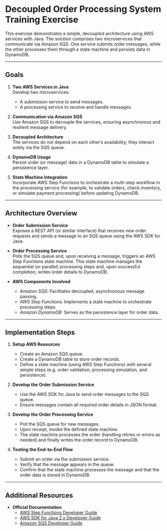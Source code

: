 # Decoupled Order Processing System Training Exercise

This exercise demonstrates a simple, decoupled architecture using AWS services with Java. The solution comprises two microservices that communicate via Amazon SQS. One service submits order messages, while the other processes them through a state machine and persists data in DynamoDB.

---

## Goals

1. **Two AWS Services in Java**  
   Develop two microservices:
   - A submission service to send messages.
   - A processing service to receive and handle messages.

2. **Communication via Amazon SQS**  
   Use Amazon SQS to decouple the services, ensuring asynchronous and resilient message delivery.

3. **Decoupled Architecture**  
   The services do not depend on each other’s availability; they interact solely via the SQS queue.

4. **DynamoDB Usage**  
   Persist order (or message) data in a DynamoDB table to simulate a persistence layer.

5. **State Machine Integration**  
   Incorporate AWS Step Functions to orchestrate a multi-step workflow in the processing service (for example, to validate orders, check inventory, or simulate payment processing) before updating DynamoDB.

---

## Architecture Overview

- **Order Submission Service**  
  Exposes a REST API (or similar interface) that receives new order requests and sends a message to an SQS queue using the AWS SDK for Java.

- **Order Processing Service**  
  Polls the SQS queue and, upon receiving a message, triggers an AWS Step Functions state machine. This state machine manages the sequential (or parallel) processing steps and, upon successful completion, writes order details to DynamoDB.

- **AWS Components Involved**  
  - *Amazon SQS:* Facilitates decoupled, asynchronous message passing.
  - *AWS Step Functions:* Implements a state machine to orchestrate processing steps.
  - *Amazon DynamoDB:* Serves as the persistence layer for order data.

---

## Implementation Steps

1. **Setup AWS Resources**  
   - Create an Amazon SQS queue.
   - Create a DynamoDB table to store order records.
   - Define a state machine (using AWS Step Functions) with several simple steps (e.g. order validation, processing simulation, and persistence).

2. **Develop the Order Submission Service**  
   - Use the AWS SDK for Java to send order messages to the SQS queue.
   - Ensure messages contain all required order details in JSON format.

3. **Develop the Order Processing Service**  
   - Poll the SQS queue for new messages.
   - Upon receipt, invoke the defined state machine.
   - The state machine processes the order (handling retries or errors as needed) and finally writes the order record to DynamoDB.

4. **Testing the End-to-End Flow**  
   - Submit an order via the submission service.
   - Verify that the message appears in the queue.
   - Confirm that the state machine processes the message and that the order data is stored in DynamoDB.

---

## Additional Resources

- **Official Documentation**  
  - [AWS Step Functions Developer Guide](https://docs.aws.amazon.com/step-functions/latest/dg/welcome.html)
  - [AWS SDK for Java 2.x Developer Guide](https://docs.aws.amazon.com/sdk-for-java/latest/developer-guide/home.html)
  - [Amazon SQS Developer Guide](https://docs.aws.amazon.com/AWSSimpleQueueService/latest/SQSDeveloperGuide/welcome.html)

